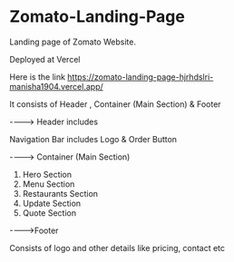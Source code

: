 # Zomato-Landing-Page
Landing page of Zomato Website.

Deployed at Vercel


Here is the link
https://zomato-landing-page-hjrhdslri-manisha1904.vercel.app/

It consists of Header , Container (Main Section) & Footer

----> Header includes

Navigation Bar includes Logo & Order Button

----> Container (Main Section)

1. Hero Section
2. Menu Section 
3. Restaurants Section 
4. Update Section
5. Quote Section

---->Footer
      
Consists of logo and other details like pricing, contact etc




